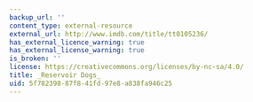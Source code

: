 ```yaml
---
backup_url: ''
content_type: external-resource
external_url: http://www.imdb.com/title/tt0105236/
has_external_licence_warning: true
has_external_license_warning: true
is_broken: ''
license: https://creativecommons.org/licenses/by-nc-sa/4.0/
title: _Reservoir Dogs_
uid: 5f782398-87f8-41fd-97e8-a838fa946c25
---
```

